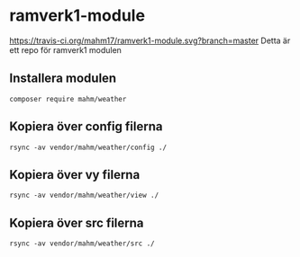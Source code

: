 # ramverk1-module
https://travis-ci.org/mahm17/ramverk1-module.svg?branch=master
Detta är ett repo för ramverk1 modulen

Installera modulen
--------------------
```
composer require mahm/weather
```

Kopiera över config filerna
-----------
```
rsync -av vendor/mahm/weather/config ./
```

Kopiera över vy filerna
------------
```
rsync -av vendor/mahm/weather/view ./
```

Kopiera över src filerna
------------
```
rsync -av vendor/mahm/weather/src ./
```
